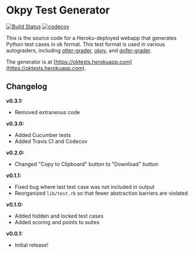 # Okpy Test Generator

[![Build Status](https://travis-ci.org/chrispyles/okpy-test-generator.svg?branch=master)](https://travis-ci.org/chrispyles/okpy-test-generator) [![codecov](https://codecov.io/gh/chrispyles/okpy-test-generator/branch/master/graph/badge.svg)](https://codecov.io/gh/chrispyles/okpy-test-generator)

This is the source code for a Heroku-deployed webapp that generates Python test cases in ok format. This test format is used in various autograders, including [otter-grader](https://github.com/ucbds-infra/otter-grader), [okpy](https://github.com/okpy/ok), and [gofer-grader](https://github.com/data-8/gofer-grader).

The generator is at [https://oktests.herokuapp.com](https://oktests.herokuapp.com).

## Changelog

**v0.3.1:**

* Removed extraneous code

**v0.3.0:**

* Added Cucumber tests
* Added Travis CI and Codecov

**v0.2.0:**

* Changed "Copy to Clipboard" button to "Download" button

**v0.1.1:**

* Fixed bug where last test case was not included in output
* Reorganized `lib/test.rb` so that fewer abstraction barriers are violated

**v0.1.0:**

* Added hidden and locked test cases
* Added scoring and points to suites

**v0.0.1:**

* Initial release!
